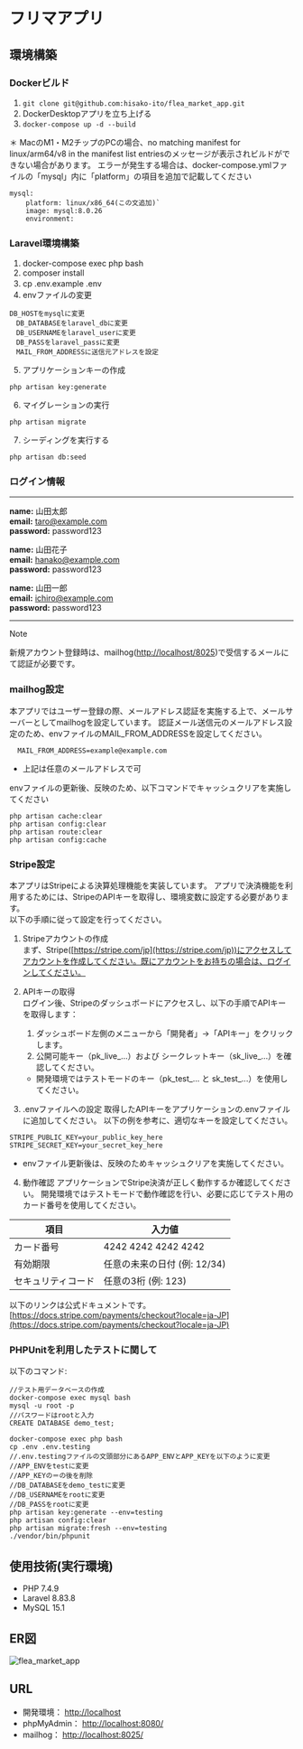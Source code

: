 # フリマアプリ

## 環境構築

### Dockerビルド
1. `git clone git@github.com:hisako-ito/flea_market_app.git`
2. DockerDesktopアプリを立ち上げる
3. `docker-compose up -d --build`

＊ MacのM1・M2チップのPCの場合、no matching manifest for linux/arm64/v8 in the manifest list entriesのメッセージが表示されビルドができない場合があります。 エラーが発生する場合は、docker-compose.ymlファイルの「mysql」内に「platform」の項目を追加で記載してください

```
mysql:
    platform: linux/x86_64(この文追加)`
    image: mysql:8.0.26
    environment:
```

### Laravel環境構築
1. docker-compose exec php bash
2. composer install
3. cp .env.example .env　　
4. envファイルの変更
```
DB_HOSTをmysqlに変更  
　DB_DATABASEをlaravel_dbに変更  
　DB_USERNAMEをlaravel_userに変更  
　DB_PASSをlaravel_passに変更  
　MAIL_FROM_ADDRESSに送信元アドレスを設定 
```
5. アプリケーションキーの作成
```
php artisan key:generate
```
6. マイグレーションの実行
```
php artisan migrate
```
7. シーディングを実行する
```
php artisan db:seed
```

### ログイン情報
---

**name:** 山田太郎  
**email:** [taro@example.com](mailto:taro@example.com)  
**password:** password123  

**name:** 山田花子      
**email:** [hanako@example.com](mailto:hanako@example.com)  
**password:** password123  

**name:** 山田一郎    
**email:** [ichiro@example.com](mailto:ichiro@example.com)  
**password:** password123  

---

> [!NOTE]
> 新規アカウント登録時は、mailhog([http://localhost/8025](http://localhost/8025))で受信するメールにて認証が必要です。

### mailhog設定
本アプリではユーザー登録の際、メールアドレス認証を実施する上で、メールサーバーとしてmailhogを設定しています。
認証メール送信元のメールアドレス設定のため、envファイルのMAIL_FROM_ADDRESSを設定してください。
```
  MAIL_FROM_ADDRESS=example@example.com  
```
* 上記は任意のメールアドレスで可

envファイルの更新後、反映のため、以下コマンドでキャッシュクリアを実施してください  
```
php artisan cache:clear
php artisan config:clear
php artisan route:clear
php artisan config:cache
```

### Stripe設定
本アプリはStripeによる決算処理機能を実装しています。
アプリで決済機能を利用するためには、StripeのAPIキーを取得し、環境変数に設定する必要があります。  
以下の手順に従って設定を行ってください。

1. Stripeアカウントの作成  
まず、Stripe([https://stripe.com/jp](https://stripe.com/jp))にアクセスしてアカウントを作成してください。既にアカウントをお持ちの場合は、ログインしてください。

2. APIキーの取得  
ログイン後、Stripeのダッシュボードにアクセスし、以下の手順でAPIキーを取得します：

    1. ダッシュボード左側のメニューから「開発者」→「APIキー」をクリックします。
    2. 公開可能キー（pk_live_...）および シークレットキー（sk_live_...）を確認してください。
    * 開発環境ではテストモードのキー（pk_test_... と sk_test_...）を使用してください。
3. .envファイルへの設定
取得したAPIキーをアプリケーションの.envファイルに追加してください。
以下の例を参考に、適切なキーを設定してください。
```
STRIPE_PUBLIC_KEY=your_public_key_here
STRIPE_SECRET_KEY=your_secret_key_here

``` 
* envファイル更新後は、反映のためキャッシュクリアを実施してください。

4. 動作確認
アプリケーションでStripe決済が正しく動作するか確認してください。
開発環境ではテストモードで動作確認を行い、必要に応じてテスト用のカード番号を使用してください。

| 項目  | 入力値 |
| ------------- | ------------- |
| カード番号  | 4242 4242 4242 4242  |
| 有効期限  | 任意の未来の日付 (例: 12/34)  |
| セキュリティコード  | 任意の3桁 (例: 123)  |

以下のリンクは公式ドキュメントです。  
[https://docs.stripe.com/payments/checkout?locale=ja-JP](https://docs.stripe.com/payments/checkout?locale=ja-JP)

### PHPUnitを利用したテストに関して
以下のコマンド:
```
//テスト用データベースの作成
docker-compose exec mysql bash
mysql -u root -p
//パスワードはrootと入力
CREATE DATABASE demo_test;

docker-compose exec php bash
cp .env .env.testing
//.env.testingファイルの文頭部分にあるAPP_ENVとAPP_KEYを以下のように変更
//APP_ENVをtestに変更
//APP_KEYの＝の後を削除
//DB_DATABASEをdemo_testに変更  
//DB_USERNAMEをrootに変更  
//DB_PASSをrootに変更  
php artisan key:generate --env=testing
php artisan config:clear
php artisan migrate:fresh --env=testing
./vendor/bin/phpunit

``` 

## 使用技術(実行環境)
* PHP 7.4.9
* Laravel 8.83.8
* MySQL 15.1

## ER図
![flea_market_app](https://github.com/user-attachments/assets/3747a5fe-8cab-4477-8614-8fedb7e56727)


## URL
* 開発環境： [http://localhost](http://localhost)
* phpMyAdmin： [http://localhost:8080/](http://localhost:8080/)
* mailhog： [http://localhost:8025/](http://localhost:8025/)

